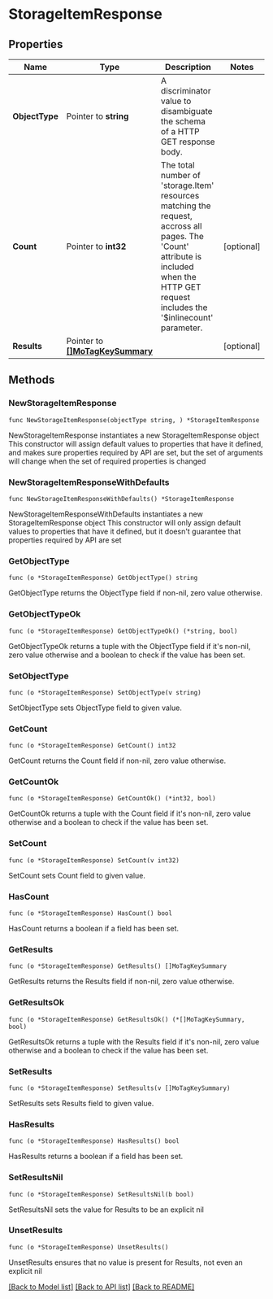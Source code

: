 # StorageItemResponse

## Properties

Name | Type | Description | Notes
------------ | ------------- | ------------- | -------------
**ObjectType** | Pointer to **string** | A discriminator value to disambiguate the schema of a HTTP GET response body. | 
**Count** | Pointer to **int32** | The total number of &#39;storage.Item&#39; resources matching the request, accross all pages. The &#39;Count&#39; attribute is included when the HTTP GET request includes the &#39;$inlinecount&#39; parameter. | [optional] 
**Results** | Pointer to [**[]MoTagKeySummary**](mo.TagKeySummary.md) |  | [optional] 

## Methods

### NewStorageItemResponse

`func NewStorageItemResponse(objectType string, ) *StorageItemResponse`

NewStorageItemResponse instantiates a new StorageItemResponse object
This constructor will assign default values to properties that have it defined,
and makes sure properties required by API are set, but the set of arguments
will change when the set of required properties is changed

### NewStorageItemResponseWithDefaults

`func NewStorageItemResponseWithDefaults() *StorageItemResponse`

NewStorageItemResponseWithDefaults instantiates a new StorageItemResponse object
This constructor will only assign default values to properties that have it defined,
but it doesn't guarantee that properties required by API are set

### GetObjectType

`func (o *StorageItemResponse) GetObjectType() string`

GetObjectType returns the ObjectType field if non-nil, zero value otherwise.

### GetObjectTypeOk

`func (o *StorageItemResponse) GetObjectTypeOk() (*string, bool)`

GetObjectTypeOk returns a tuple with the ObjectType field if it's non-nil, zero value otherwise
and a boolean to check if the value has been set.

### SetObjectType

`func (o *StorageItemResponse) SetObjectType(v string)`

SetObjectType sets ObjectType field to given value.


### GetCount

`func (o *StorageItemResponse) GetCount() int32`

GetCount returns the Count field if non-nil, zero value otherwise.

### GetCountOk

`func (o *StorageItemResponse) GetCountOk() (*int32, bool)`

GetCountOk returns a tuple with the Count field if it's non-nil, zero value otherwise
and a boolean to check if the value has been set.

### SetCount

`func (o *StorageItemResponse) SetCount(v int32)`

SetCount sets Count field to given value.

### HasCount

`func (o *StorageItemResponse) HasCount() bool`

HasCount returns a boolean if a field has been set.

### GetResults

`func (o *StorageItemResponse) GetResults() []MoTagKeySummary`

GetResults returns the Results field if non-nil, zero value otherwise.

### GetResultsOk

`func (o *StorageItemResponse) GetResultsOk() (*[]MoTagKeySummary, bool)`

GetResultsOk returns a tuple with the Results field if it's non-nil, zero value otherwise
and a boolean to check if the value has been set.

### SetResults

`func (o *StorageItemResponse) SetResults(v []MoTagKeySummary)`

SetResults sets Results field to given value.

### HasResults

`func (o *StorageItemResponse) HasResults() bool`

HasResults returns a boolean if a field has been set.

### SetResultsNil

`func (o *StorageItemResponse) SetResultsNil(b bool)`

 SetResultsNil sets the value for Results to be an explicit nil

### UnsetResults
`func (o *StorageItemResponse) UnsetResults()`

UnsetResults ensures that no value is present for Results, not even an explicit nil

[[Back to Model list]](../README.md#documentation-for-models) [[Back to API list]](../README.md#documentation-for-api-endpoints) [[Back to README]](../README.md)



